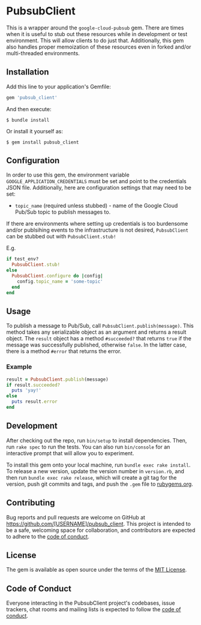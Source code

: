 # PubsubClient

This is a wrapper around the `google-cloud-pubsub` gem. There are times when it is useful to stub out these resources while in development or test environment. This will allow clients to do just that. Additionally, this gem also handles proper memoization of these resources even in forked and/or multi-threaded environments.

## Installation

Add this line to your application's Gemfile:

```ruby
gem 'pubsub_client'
```

And then execute:

    $ bundle install

Or install it yourself as:

    $ gem install pubsub_client

## Configuration

In order to use this gem, the environment variable `GOOGLE_APPLICATION_CREDENTIALS` must be set and point to the credentials JSON file. Additionally, here are configuration settings that may need to be set:
- `topic_name` (required unless stubbed) - name of the Google Cloud Pub/Sub topic to publish messages to.

If there are environments where setting up credentials is too burdensome and/or publsihing events to the infrastructure is not desired, `PubsubClient` can be stubbed out with `PubsubClient.stub!`

E.g.

```ruby
if test_env?
  PubsubClient.stub!
else
  PubsubClient.configure do |config|
    config.topic_name = 'some-topic'
  end
end
```

## Usage

To publish a message to Pub/Sub, call `PubsubClient.publish(message)`. This method takes any serializable object as an argument and returns a result object. The `result` object has a method `#succeeded?` that returns `true` if the message was successfully published, otherwise `false`. In the latter case, there is a method `#error` that returns the error.

### Example
```ruby
result = PubsubClient.publish(message)
if result.succeeded?
  puts 'yay!'
else
  puts result.error
end
```

## Development

After checking out the repo, run `bin/setup` to install dependencies. Then, run `rake spec` to run the tests. You can also run `bin/console` for an interactive prompt that will allow you to experiment.

To install this gem onto your local machine, run `bundle exec rake install`. To release a new version, update the version number in `version.rb`, and then run `bundle exec rake release`, which will create a git tag for the version, push git commits and tags, and push the `.gem` file to [rubygems.org](https://rubygems.org).

## Contributing

Bug reports and pull requests are welcome on GitHub at https://github.com/[USERNAME]/pubsub_client. This project is intended to be a safe, welcoming space for collaboration, and contributors are expected to adhere to the [code of conduct](https://github.com/[USERNAME]/pubsub_client/blob/master/CODE_OF_CONDUCT.md).


## License

The gem is available as open source under the terms of the [MIT License](https://opensource.org/licenses/MIT).

## Code of Conduct

Everyone interacting in the PubsubClient project's codebases, issue trackers, chat rooms and mailing lists is expected to follow the [code of conduct](https://github.com/[USERNAME]/pubsub_client/blob/master/CODE_OF_CONDUCT.md).
